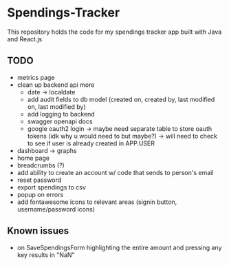 # Spendings-Tracker

This repository holds the code for my spendings tracker app built with Java and React.js

## TODO

- metrics page
- clean up backend api more
  - date -> localdate
  - add audit fields to db model (created on, created by, last modified on, last modified by)
  - add logging to backend
  - swagger openapi docs
  - google oauth2 login -> maybe need separate table to store oauth tokens (idk why u would need to but maybe?) -> will need to check to see if user is already created in APP.USER
- dashboard -> graphs
- home page
- breadcrumbs (?)
- add ability to create an account w/ code that sends to person's email
- reset password
- export spendings to csv
- popup on errors
- add fontawesome icons to relevant areas (signin button, username/password icons)

## Known issues

- on SaveSpendingsForm highlighting the entire amount and pressing any key results in "NaN"
